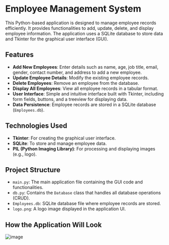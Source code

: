 # Employee Management System

This Python-based application is designed to manage employee records efficiently. It provides functionalities to add, update, delete, and display employee information. The application uses a SQLite database to store data and Tkinter for the graphical user interface (GUI).

## Features

- **Add New Employees**: Enter details such as name, age, job title, email, gender, contact number, and address to add a new employee.
- **Update Employee Details**: Modify the existing employee records.
- **Delete Employees**: Remove an employee from the database.
- **Display All Employees**: View all employee records in a tabular format.
- **User Interface**: Simple and intuitive interface built with Tkinter, including form fields, buttons, and a treeview for displaying data.
- **Data Persistence**: Employee records are stored in a SQLite database (`Employees.db`).

## Technologies Used

- **Tkinter**: For creating the graphical user interface.
- **SQLite**: To store and manage employee data.
- **PIL (Python Imaging Library)**: For processing and displaying images (e.g., logo).

## Project Structure

- `main.py`: The main application file containing the GUI code and functionalities.
- `db.py`: Contains the `Database` class that handles all database operations (CRUD).
- `Employees.db`: SQLite database file where employee records are stored.
- `logo.png`: A logo image displayed in the application UI.

## How the Application Will Look


![image](https://github.com/user-attachments/assets/1dfab389-69c4-4326-9d2d-04820f8e27a9)
